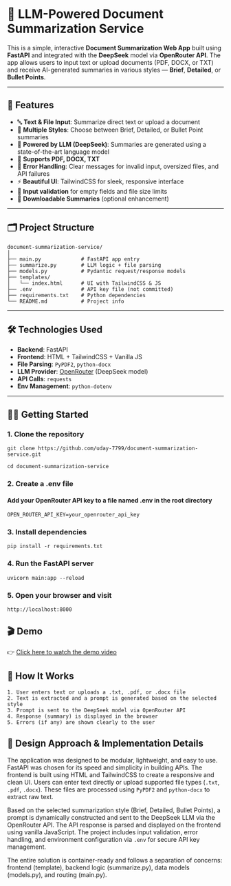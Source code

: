 # 📝 LLM-Powered Document Summarization Service

This is a simple, interactive **Document Summarization Web App** built using **FastAPI** and integrated with the **DeepSeek** model via **OpenRouter API**. The app allows users to input text or upload documents (PDF, DOCX, or TXT) and receive AI-generated summaries in various styles — **Brief**, **Detailed**, or **Bullet Points**.

---

## 🚀 Features

- 🔤 **Text & File Input**: Summarize direct text or upload a document
- 🎯 **Multiple Styles**: Choose between Brief, Detailed, or Bullet Point summaries
- 🧠 **Powered by LLM (DeepSeek)**: Summaries are generated using a state-of-the-art language model
- 📁 **Supports PDF, DOCX, TXT**
- 📡 **Error Handling**: Clear messages for invalid input, oversized files, and API failures
- ⚡ **Beautiful UI**: TailwindCSS for sleek, responsive interface
- 🧪 **Input validation** for empty fields and file size limits
- 💾 **Downloadable Summaries** (optional enhancement)

---

## 🗂️ Project Structure

```text
document-summarization-service/
│
├── main.py             # FastAPI app entry
├── summarize.py        # LLM logic + file parsing
├── models.py           # Pydantic request/response models
├── templates/
│   └── index.html      # UI with TailwindCSS & JS
├── .env                # API key file (not committed)
├── requirements.txt    # Python dependencies
└── README.md           # Project info

```

---

## 🛠️ Technologies Used

- **Backend**: FastAPI
- **Frontend**: HTML + TailwindCSS + Vanilla JS
- **File Parsing**: `PyPDF2`, `python-docx`
- **LLM Provider**: [OpenRouter](https://openrouter.ai/) (DeepSeek model)
- **API Calls**: `requests`
- **Env Management**: `python-dotenv`

---

## 🧑‍💻 Getting Started

### 1. Clone the repository
```text
git clone https://github.com/uday-7799/document-summarization-service.git

cd document-summarization-service
```

### 2. Create a .env file
#### Add your OpenRouter API key to a file named .env in the root directory
```text
OPEN_ROUTER_API_KEY=your_openrouter_api_key
```

### 3. Install dependencies
```text
pip install -r requirements.txt
```

### 4. Run the FastAPI server
```text
uvicorn main:app --reload
```

### 5. Open your browser and visit
```text
http://localhost:8000

```



## 🎬 Demo

👉 [Click here to watch the demo video](./demo.mp4)




## 🧠 How It Works

```text
1. User enters text or uploads a .txt, .pdf, or .docx file
2. Text is extracted and a prompt is generated based on the selected style
3. Prompt is sent to the DeepSeek model via OpenRouter API
4. Response (summary) is displayed in the browser
5. Errors (if any) are shown clearly to the user

```

## 🧠 Design Approach & Implementation Details

The application was designed to be modular, lightweight, and easy to use. FastAPI was chosen for its speed and simplicity in building APIs. The frontend is built using HTML and TailwindCSS to create a responsive and clean UI. Users can enter text directly or upload supported file types 
(`.txt`, `.pdf`, `.docx`). These files are processed using `PyPDF2` and `python-docx` to extract raw text.

Based on the selected summarization style (Brief, Detailed, Bullet Points), a prompt is dynamically constructed and sent to the DeepSeek LLM via the OpenRouter API. The API response is parsed and displayed on the frontend using vanilla JavaScript. The project includes input validation, error handling, and environment configuration via `.env` for secure API key management.

The entire solution is container-ready and follows a separation of concerns: frontend (template), backend logic (summarize.py), data models (models.py), and routing (main.py).
